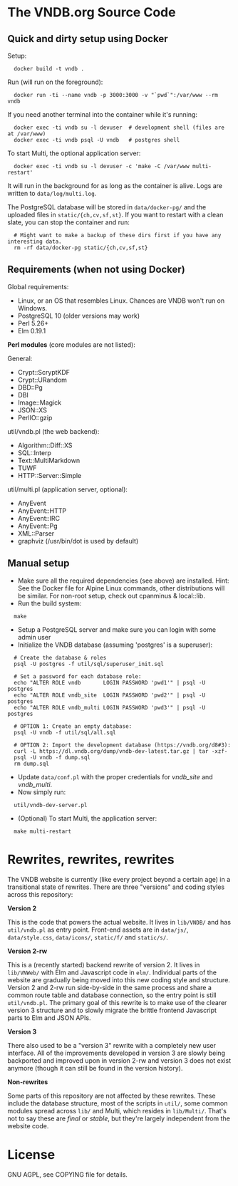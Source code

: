 # The VNDB.org Source Code

## Quick and dirty setup using Docker

Setup:

```
  docker build -t vndb .
```

Run (will run on the foreground):

```
  docker run -ti --name vndb -p 3000:3000 -v "`pwd`":/var/www --rm vndb
```

If you need another terminal into the container while it's running:

```
  docker exec -ti vndb su -l devuser  # development shell (files are at /var/www)
  docker exec -ti vndb psql -U vndb   # postgres shell
```

To start Multi, the optional application server:

```
  docker exec -ti vndb su -l devuser -c 'make -C /var/www multi-restart'
```

It will run in the background for as long as the container is alive. Logs are
written to `data/log/multi.log`.

The PostgreSQL database will be stored in `data/docker-pg/` and the uploaded
files in `static/{ch,cv,sf,st}`. If you want to restart with a clean slate, you
can stop the container and run:

```
  # Might want to make a backup of these dirs first if you have any interesting data.
  rm -rf data/docker-pg static/{ch,cv,sf,st}
```


## Requirements (when not using Docker)

Global requirements:

- Linux, or an OS that resembles Linux. Chances are VNDB won't run on Windows.
- PostgreSQL 10 (older versions may work)
- Perl 5.26+
- Elm 0.19.1

**Perl modules** (core modules are not listed):

General:
- Crypt::ScryptKDF
- Crypt::URandom
- DBD::Pg
- DBI
- Image::Magick
- JSON::XS
- PerlIO::gzip

util/vndb.pl (the web backend):
- Algorithm::Diff::XS
- SQL::Interp
- Text::MultiMarkdown
- TUWF
- HTTP::Server::Simple

util/multi.pl (application server, optional):
- AnyEvent
- AnyEvent::HTTP
- AnyEvent::IRC
- AnyEvent::Pg
- XML::Parser
- graphviz (/usr/bin/dot is used by default)


## Manual setup

- Make sure all the required dependencies (see above) are installed. Hint: See
  the Docker file for Alpine Linux commands, other distributions will be similar.
  For non-root setup, check out cpanminus & local::lib.
- Run the build system:

```
  make
```

- Setup a PostgreSQL server and make sure you can login with some admin user
- Initialize the VNDB database (assuming 'postgres' is a superuser):

```
  # Create the database & roles
  psql -U postgres -f util/sql/superuser_init.sql

  # Set a password for each database role:
  echo "ALTER ROLE vndb       LOGIN PASSWORD 'pwd1'" | psql -U postgres
  echo "ALTER ROLE vndb_site  LOGIN PASSWORD 'pwd2'" | psql -U postgres
  echo "ALTER ROLE vndb_multi LOGIN PASSWORD 'pwd3'" | psql -U postgres

  # OPTION 1: Create an empty database:
  psql -U vndb -f util/sql/all.sql

  # OPTION 2: Import the development database (https://vndb.org/d8#3):
  curl -L https://dl.vndb.org/dump/vndb-dev-latest.tar.gz | tar -xzf-
  psql -U vndb -f dump.sql
  rm dump.sql
```

- Update `data/conf.pl` with the proper credentials for *vndb_site* and
  *vndb_multi*.
- Now simply run:

```
  util/vndb-dev-server.pl
```

- (Optional) To start Multi, the application server:

```
  make multi-restart
```


# Rewrites, rewrites, rewrites

The VNDB website is currently (like every project beyond a certain age) in a
transitional state of rewrites. There are three "versions" and coding styles
across this repository:

**Version 2**

This is the code that powers the actual website. It lives in `lib/VNDB/` and
has `util/vndb.pl` as entry point. Front-end assets are in `data/js/`,
`data/style.css`, `data/icons/`, `static/f/` and `static/s/`.

**Version 2-rw**

This is a (recently started) backend rewrite of version 2. It lives in
`lib/VNWeb/` with Elm and Javascript code in `elm/`. Individual parts of the
website are gradually being moved into this new coding style and structure.
Version 2 and 2-rw run side-by-side in the same process and share a common
route table and database connection, so the entry point is still
`util/vndb.pl`. The primary goal of this rewrite is to make use of the clearer
version 3 structure and to slowly migrate the brittle frontend Javascript parts
to Elm and JSON APIs.

**Version 3**

There also used to be a "version 3" rewrite with a completely new user
interface. All of the improvements developed in version 3 are slowly being
backported and improved upon in version 2-rw and version 3 does not exist
anymore (though it can still be found in the version history).

**Non-rewrites**

Some parts of this repository are not affected by these rewrites. These include
the database structure, most of the scripts in `util/`, some common modules
spread across `lib/` and Multi, which resides in `lib/Multi/`. That's not to
say these are *final* or *stable*, but they're largely independent from the
website code.


# License

GNU AGPL, see COPYING file for details.
